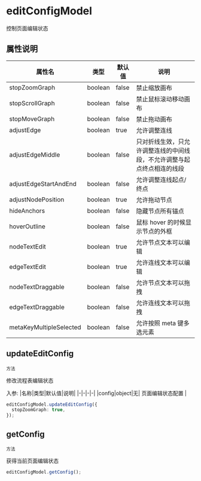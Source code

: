 # editConfigModel

控制页面编辑状态

## 属性说明

| 属性名                  | 类型    | 默认值 | 说明                                                                   |
| ----------------------- | ------- | ------ | ---------------------------------------------------------------------- |
| stopZoomGraph           | boolean | false  | 禁止缩放画布                                                           |
| stopScrollGraph         | boolean | false  | 禁止鼠标滚动移动画布                                                   |
| stopMoveGraph           | boolean | false  | 禁止拖动画布                                                           |
| adjustEdge              | boolean | true   | 允许调整连线                                                           |
| adjustEdgeMiddle        | boolean | false  | 只对折线生效，只允许调整连线的中间线段，不允许调整与起点终点相连的线段 |
| adjustEdgeStartAndEnd   | boolean | false  | 允许调整连线起点/终点                                                  |
| adjustNodePosition      | boolean | true   | 允许拖动节点                                                           |
| hideAnchors             | boolean | false  | 隐藏节点所有锚点                                                       |
| hoverOutline            | boolean | false  | 鼠标 hover 的时候显示节点的外框                                        |
| nodeTextEdit            | boolean | true   | 允许节点文本可以编辑                                                   |
| edgeTextEdit            | boolean | true   | 允许连线文本可以编辑                                                   |
| nodeTextDraggable       | boolean | false  | 允许节点文本可以拖拽                                                   |
| edgeTextDraggable       | boolean | false  | 允许连线文本可以拖拽                                                   |
| metaKeyMultipleSelected | boolean | false  | 允许按照 meta 键多选元素                                               |

## updateEditConfig

`方法`

修改流程表编辑状态

入参:
|名称|类型|默认值|说明|
|-|-|-|-|
|config|object|无| 页面编辑状态配置 |

```ts
editConfigModel.updateEditConfig({
  stopZoomGraph: true,
});
```

## getConfig

`方法`

获得当前页面编辑状态

```ts
editConfigModel.getConfig();
```
